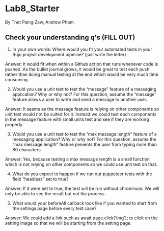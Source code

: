 # Lab8_Starter
By Thet Paing Zaw, Andrew Pham
## Check your understanding q's (FILL OUT)
1. In your own words: Where would you fit your automated tests in your Bujo project development pipeline? (just write the letter)
   
Answer: It would fit when within a Github action that runs whenever code is pushed. As the bullet journal grows, it would be great to test each push rather than doing manual testing at the end which would be very much time consuming. 

2. Would you use a unit test to test the “message” feature of a messaging application? Why or why not? For this question, assume the “message” feature allows a user to write and send a message to another user.
   
Answer: It seems as the message feature is relying on other components so unit test would not be suited for it. Instead we could test each components in the message feature with small units test and see if they are working properly. 

3. Would you use a unit test to test the “max message length” feature of a messaging application? Why or why not? For this question, assume the “max message length” feature prevents the user from typing more than 80 characters
   
Answer: Yes, because testing a max message length is a small function which is not relying on other components so we could use unit test on that. 

4. What do you expect to happen if we run our puppeteer tests with the field “headless” set to true?
   
Answer: If it were set to true, the test will be run without chrominum. We will only be able to see the result but not the process. 


5. What would your beforeAll callback look like if you wanted to start from the settings page before every test case?
   
Answer: We could add a link such as await page.click('img'); to click on the setting image so that we will be starting from the setting page. 

